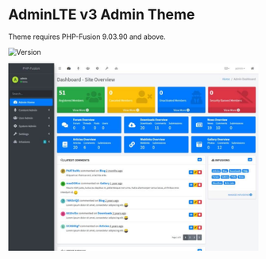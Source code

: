 # AdminLTE v3 Admin Theme
Theme requires PHP-Fusion 9.03.90 and above.

![Version](https://img.shields.io/badge/Version-1.0.1-blue.svg)

![Preview](screenshot.jpg)
